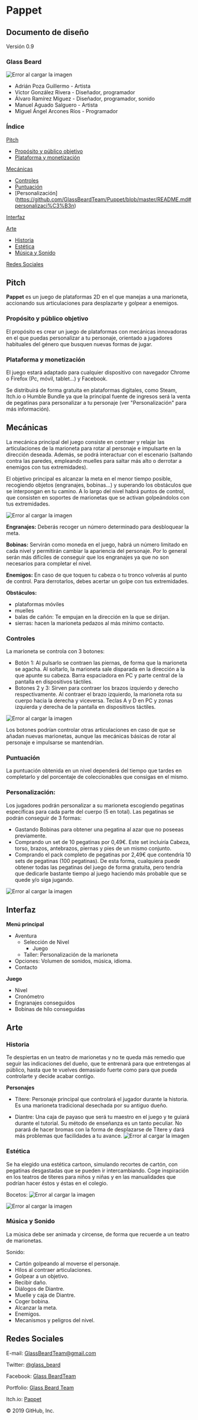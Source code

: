 # Pappet

## Documento de diseño
Versión 0.9

### Glass Beard

![Error al cargar la imagen](https://github.com/GlassBeardTeam/Puppet/blob/master/GDD%20Images/Logo(200x200).png)
- Adrián Poza Guillermo - Artista 
- Víctor González Rivera - Diseñador, programador
- Álvaro Ramírez Míguez - Diseñador, programador, sonido
- Manuel Aguado Salguero - Artista
- Miguel Ángel Arcones Ríos - Programador 

### Índice
[Pitch](https://github.com/GlassBeardTeam/Puppet#pitch)
  * [Propósito y público objetivo](https://github.com/GlassBeardTeam/Puppet#prop%C3%B3sito-y-p%C3%BAblico-objetivo)
  * [Plataforma y monetización](https://github.com/GlassBeardTeam/Puppet#plataforma-y-monetizaci%C3%B3n)
  
[Mecánicas](https://github.com/GlassBeardTeam/Puppet#mec%C3%A1nicas)
  * [Controles](https://github.com/GlassBeardTeam/Puppet#controles)
  * [Puntuación](https://github.com/GlassBeardTeam/Puppet#puntuaci%C3%B3n)
  * [Personalización] (https://github.com/GlassBeardTeam/Puppet/blob/master/README.md#personalizaci%C3%B3n)

[Interfaz](https://github.com/GlassBeardTeam/Puppet#interfaz)

[Arte](https://github.com/GlassBeardTeam/Puppet#arte)
  * [Historia](https://github.com/GlassBeardTeam/Puppet#historia)
  * [Estética](https://github.com/GlassBeardTeam/Puppet#est%C3%A9tica)
  * [Música y Sonido](https://github.com/GlassBeardTeam/Puppet#m%C3%BAsica-y-sonido)
  
[Redes Sociales](https://github.com/GlassBeardTeam/Puppet#redes-sociales)

## Pitch
__Pappet__ es un juego de plataformas 2D en el que manejas a una marioneta, accionando sus articulaciones para desplazarte y golpear a enemigos. 
### Propósito y público objetivo
El propósito es crear un juego de plataformas con mecánicas innovadoras en el que puedas personalizar a tu personaje, orientado a jugadores habituales del género que busquen nuevas formas de jugar. 
### Plataforma y monetización
El juego estará adaptado para cualquier dispositivo con navegador Chrome o Firefox (Pc, móvil, tablet...) y Facebook.

Se distribuirá de forma gratuita en plataformas digitales, como Steam, Itch.io o Humble Bundle ya que la principal fuente de ingresos será la venta de pegatinas para personalizar a tu personaje (ver "Personalización" para más información).

## Mecánicas
La mecánica principal del juego consiste en contraer y relajar las articulaciones de la marioneta para rotar al personaje e impulsarte en la dirección deseada. Además, se podrá  interactuar con el escenario (saltando contra las paredes, empleando muelles para saltar más alto o derrotar a enemigos con tus extremidades).

El objetivo principal es alcanzar la meta en el menor tiempo posible, recogiendo objetos (engranajes, bobinas...) y superando los obstáculos que se interpongan en tu camino. A lo largo del nivel habrá puntos de control, que consisten en soportes de marionetas que se activan golpeándolos con tus extremidades.

![Error al cargar la imagen](https://github.com/GlassBeardTeam/Puppet/blob/master/GDD%20Images/Bocetos%20Marionetas2.png)

__Engranajes:__ Deberás recoger un número determinado para desbloquear la meta.

__Bobinas:__ Servirán como moneda en el juego, habrá un número limitado en cada nivel y permitirán cambiar la apariencia del personaje. Por lo general serán más difíciles de conseguir que los engranajes ya que no son necesarios para completar el nivel.

__Enemigos:__ En caso de que toquen tu cabeza o tu tronco volverás al punto de control. Para derrotarlos, debes acertar un golpe con tus extremidades.

__Obstáculos:__ 
* plataformas móviles
* muelles
* balas de cañón: Te empujan en la dirección en la que se dirijan.
* sierras: hacen la marioneta pedazos al más mínimo contacto.

### Controles
La marioneta se controla con 3 botones:

* Botón 1: Al pulsarlo se contraen las piernas, de forma que la marioneta se agacha. Al soltarlo, la marioneta sale disparada en la dirección a la que apunte su cabeza. Barra espaciadora en PC y parte central de la pantalla en dispositivos táctiles.
* Botones 2 y 3: Sirven para contraer los brazos izquierdo y derecho respectivamente. Al contraer el brazo izquierdo, la marioneta rota su cuerpo hacia la derecha y viceversa. Teclas A y D en PC y zonas izquierda y derecha de la pantalla en dispositivos táctiles.

![Error al cargar la imagen](https://github.com/GlassBeardTeam/Puppet/blob/master/GDD%20Images/Bocetos%20Marionetas3.png)

Los botones podrían controlar otras articulaciones en caso de que se añadan nuevas marionetas, aunque las mecánicas básicas de rotar al personaje e impulsarse se mantendrían.

### Puntuación
La puntuación obtenida en un nivel dependerá del tiempo que tardes en completarlo y del porcentaje de coleccionables que consigas en el mismo.

### Personalización: 
Los jugadores podrán personalizar a su marioneta escogiendo pegatinas específicas para cada parte del cuerpo (5 en total).
Las pegatinas se podrán conseguir de 3 formas:
* Gastando Bobinas para obtener una pegatina al azar que no poseeas previamente.
* Comprando un set de 10 pegatinas por 0,49€. Este set incluiría Cabeza, torso, brazos, antebrazos, piernas y pies de un mismo conjunto.
* Comprando el pack completo de pegatinas por 2,49€ que contendría 10 sets de pegatinas (100 pegatinas).
De esta forma, cualquiera puede obtener todas las pegatinas del juego de forma gratuita, pero tendría que dedicarle bastante tiempo al juego haciendo más probable que se quede y/o siga jugando.

![Error al cargar la imagen](https://github.com/GlassBeardTeam/Puppet/blob/master/GDD%20Images/Personalizar.png)

## Interfaz
__Menú principal__
* Aventura
  * Selección de Nivel
    * Juego
  * Taller: Personalización de la marioneta
* Opciones: Volumen de sonidos, música, idioma.
* Contacto

__Juego__
* Nivel
* Cronómetro
* Engranajes conseguidos
* Bobinas de hilo conseguidas


## Arte
### Historia
Te despiertas en un teatro de marionetas y no te queda más remedio que seguir las indicaciones del dueño, que te entrenará para que entretengas al público, hasta que te vuelves demasiado fuerte como para que pueda controlarte y decide acabar contigo.

__Personajes__
- Títere: Personaje principal que controlará el jugador durante la historia. Es una marioneta tradicional desechada por su antiguo dueño.

- Diantre: Una caja de payaso que será tu maestro en el juego y te guiará durante el tutorial. Su método de enseñanza es un tanto peculiar. No parará de hacer bromas con la forma de desplazarse de Títere y dará más problemas que facilidades a tu avance.
![Error al cargar la imagen](https://github.com/GlassBeardTeam/Puppet/blob/master/GDD%20Images/Bocetos%20Puppet%20Master.png)


### Estética
Se ha elegido una estética cartoon, simulando recortes de cartón, con pegatinas desgastadas que se pueden ir intercambiando. Coge inspiración en los teatros de títeres para niños y niñas y en las manualidades que podrían hacer éstos y éstas en el colegio.

Bocetos:
![Error al cargar la imagen](https://github.com/GlassBeardTeam/Puppet/blob/master/GDD%20Images/Bocetos%20Marionetas.png)

![Error al cargar la imagen](https://github.com/GlassBeardTeam/Puppet/blob/master/GDD%20Images/puppet1.png)


### Música y Sonido
La música debe ser animada y circense, de forma que recuerde a un teatro de marionetas.

Sonido: 
- Cartón golpeando al moverse el personaje.
- Hilos al contraer articulaciones.
- Golpear a un objetivo.
- Recibir daño.
- Diálogos de Diantre.
- Muelle y caja de Diantre.
- Coger bobina.
- Alcanzar la meta.
- Enemigos.
- Mecanismos y peligros del nivel.


## Redes Sociales
E-mail: GlassBeardTeam@gmail.com

Twitter: [@glass_beard](https://twitter.com/glass_beard)

Facebook: [Glass BeardTeam](https://www.facebook.com/glass.beardteam.7)

Portfolio: [Glass Beard Team](https://glassbeardteam.github.io/Portfolio/)

Itch.io: [Pappet](https://glassbeard.itch.io/)


© 2019 GitHub, Inc.


